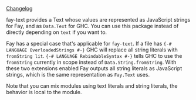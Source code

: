 [Changelog](CHANGELOG.md)

fay-text provides a Text whose values are represented as JavaScript strings for Fay, and as `Data.Text` for GHC. You can use this package instead of directly depending on `text` if you want to.

Fay has a special case that's applicable for `fay-text`. If a file has `{-# LANGUAGE OverloadedStrings #-}` GHC will replace all string literals with `fromString lit`. `{-# LANGUAGE RebindableSyntax #-}` tells GHC to use the `fromString` currently in scope instead of `Data.String.fromString`. With these two extensions enabled Fay outputs all string literals as JavaScript strings, which is the same representation as `Fay.Text` uses.

Note that you can mix modules using text literals and string literals, the behavior is local to the module.
